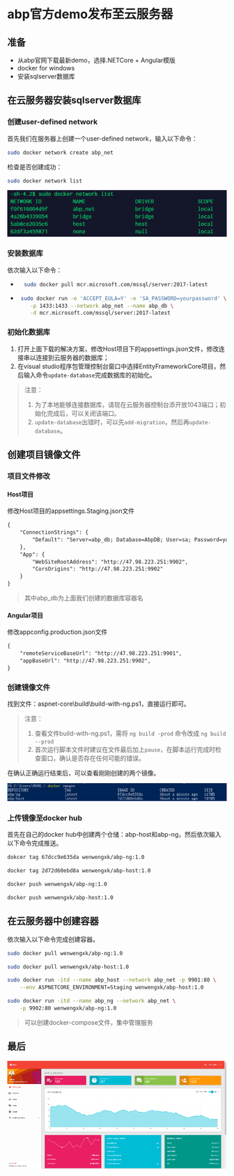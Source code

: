 # abp官方demo发布至云服务器

## 准备

- 从abp官网下载最新demo，选择.NETCore + Angular模版
- docker for windows
- 安装sqlserver数据库

## 在云服务器安装sqlserver数据库

### 创建user-defined network

首先我们在服务器上创建一个user-defined network，输入以下命令：

```bash
sudo docker network create abp_net
```

检查是否创建成功：

```bash
sudo docker network list
```

![image lost](./content/捕获01.PNG)

### 安装数据库

依次输入以下命令：

- ```bash
    sudo docker pull mcr.microsoft.com/mssql/server:2017-latest
  ```

- ```bash
   sudo docker run -e 'ACCEPT_EULA=Y' -e 'SA_PASSWORD=yourpassword' \
      -p 1433:1433 --network abp_net --name abp_db \
      -d mcr.microsoft.com/mssql/server:2017-latest
  ```

### 初始化数据库

1. 打开上面下载的解决方案，修改Host项目下的appsettings.json文件，修改连接串以连接到云服务器的数据库；
2. 在visual studio程序包管理控制台窗口中选择EntityFrameworkCore项目，然后输入命令`update-database`完成数据库的初始化。

>注意：
>1. 为了本地能够连接数据库，请现在云服务器控制台添开放1043端口；初始化完成后，可以关闭该端口。
>2. `update-database`出错时，可以先`add-migration`，然后再`update-database`。

## 创建项目镜像文件

### 项目文件修改

#### Host项目

修改Host项目的appsettings.Staging.json文件

```xml
{
    "ConnectionStrings": {
        "Default": "Server=abp_db; Database=AbpDB; User=sa; Password=yourpassword;"
    },
    "App": {
        "WebSiteRootAddress": "http://47.98.223.251:9902",
        "CorsOrigins": "http://47.98.223.251:9902"
    }
}
```

> 其中abp_db为上面我们创建的数据库容器名

#### Angular项目

修改appconfig.production.json文件

```xml
{
    "remoteServiceBaseUrl": "http://47.98.223.251:9901",
    "appBaseUrl": "http://47.98.223.251:9902",
}
```

### 创建镜像文件

找到文件：aspnet-core\build\build-with-ng.ps1，直接运行即可。

> 注意：  
> 1. 查看文件build-with-ng.ps1，需将 `ng build -prod` 命令改成 `ng build --prod`
> 2. 首次运行脚本文件时建议在文件最后加上`pause`，在脚本运行完成时检查窗口，确认是否存在任何可能的错误。

在确认正确运行结束后，可以查看刚刚创建的两个镜像。

![image lost](./content/捕获02.png)

### 上传镜像至docker hub

首先在自己的docker hub中创建两个仓储：abp-host和abp-ng，然后依次输入以下命令完成推送。

```bash
dokcer tag 67dcc9e635da wenwengxk/abp-ng:1.0
```

```bash
docker tag 2d72d60ebd8a wenwengxk/abp-host:1.0
```

```bash
docker push wenwengxk/abp-ng:1.0
```

```bash
docker push wenwengxk/abp-host:1.0
```

## 在云服务器中创建容器

依次输入以下命令完成创建容器。

```bash
sudo docker pull wenwengxk/abp-ng:1.0
```

```bash
sudo docker pull wenwengxk/abp-host:1.0
```

```bash
sudo docker run -itd --name abp_host --network abp_net -p 9901:80 \
    --env ASPNETCORE_ENVIRONMENT=Staging wenwengxk/abp-host:1.0
```

```bash
sudo docker run -itd --name abp_ng --network abp_net \
    -p 9902:80 wenwengxk/abp-ng:1.0
```

>可以创建docker-compose文件，集中管理服务

## 最后

![image lost](./content/捕获03.png)